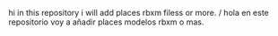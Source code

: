 hi in this repository i will add places rbxm filess or more. / hola en este repositorio voy a añadir places modelos rbxm o mas.
